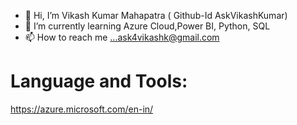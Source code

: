 - 👋 Hi, I’m Vikash Kumar Mahapatra ( Github-Id AskVikashKumar)
- 🌱 I’m currently learning Azure Cloud,Power BI, Python, SQL
- 📫 How to reach me ...ask4vikashk@gmail.com
# Language and Tools:

https://azure.microsoft.com/en-in/

<!---
AskVikashKumar/AskVikashKumar is a ✨ special ✨ repository because its `README.md` (this file) appears on your GitHub profile.
You can click the Preview link to take a look at your changes.
--->

